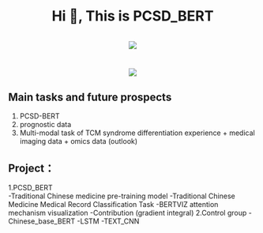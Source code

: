 <h1 align="center">Hi 👋, This is PCSD_BERT<br><br> <img src="https://komarev.com/ghpvc/?username=wangzaimieyoutou&style=for-the-badge">
  <h1 align="center"><image src="https://img.shields.io/badge/modle-PCSD_BERT-blue"></h1>
    
## Main tasks and future prospects
1. PCSD-BERT
2. prognostic data
3. Multi-modal task of TCM syndrome differentiation experience + medical imaging data + omics data (outlook)

## Project：

1.PCSD_BERT   
  -Traditional Chinese medicine pre-training model
  -Traditional Chinese Medicine Medical Record Classification Task
   -BERTVIZ attention mechanism visualization
   -Contribution (gradient integral)
2.Control group
  -Chinese_base_BERT
  -LSTM
  -TEXT_CNN

